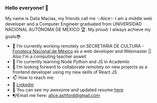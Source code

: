### Hello everyone! 👋

My name is Dalía Macías, my friends call me ✨Alice✨
I am a middle web developer and a Computer Engineer graduated from UNIVERSIDAD NACIONAL AUTÓNOMA DE MÉXICO 🏆. 
My proud: I always achieve my goals😎

- 🔭 I’m currently working remotely on SECRETARIA DE CULTURA - <a href="www.fonotecanaciona.gob.mx">Fonoteca Nacional de México</a> as a web developer and Webmaster || Also I'm a computing teacher aswell
- 🌱 I’m currently learning Node Python and JS in Academlo 
- 👯 I’m looking forward to collaborate remotely on new projects as a frontend developer using my new skills of React JS.
- 📫 How to reach me: 
- 👔 <a href="https://www.linkedin.com/in/dal%C3%ADa-mac%C3%ADas-mu%C3%B1oz-a01131190/">Linkedin</a>
- 💎 You can see my awesome and updated resume <a href="https://drive.google.com/file/d/1CTxvLvCKbOaV4VtyHlYt0l4AMtdqjaBY/view?usp=sharing">here </a>  
- 📭Email me here: alice.ashford@gmail.com  
